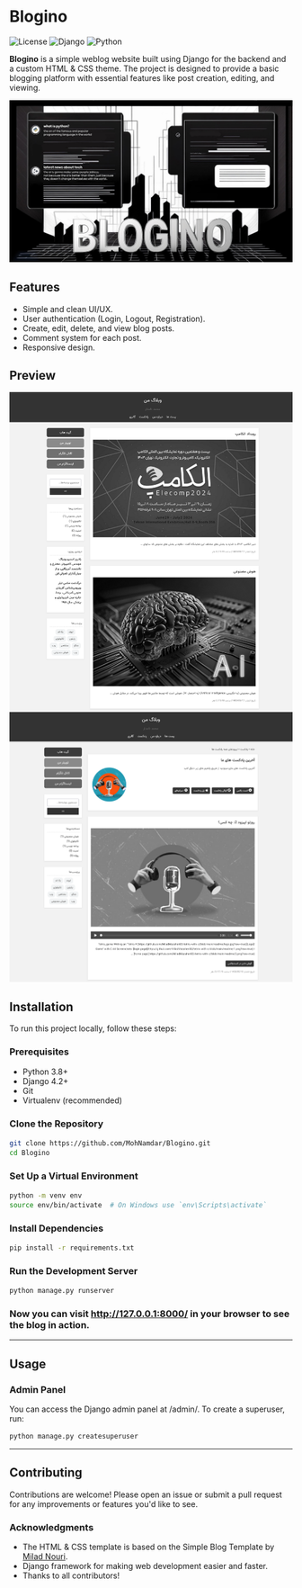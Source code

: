 # Blogino

![License](https://img.shields.io/github/license/MohNamdar/Blogino)
![Django](https://img.shields.io/badge/Django-4.2%2B-brightgreen)
![Python](https://img.shields.io/badge/Python-3.8%2B-blue)

**Blogino** is a simple weblog website built using Django for the backend and a custom HTML & CSS theme. The project is designed to provide a basic blogging platform with essential features like post creation, editing, and viewing.

![Blogino](https://github.com/MohNamdar/Blogino/blob/main/blog/static/images/Blogino.jpg)

## Features

- Simple and clean UI/UX.
- User authentication (Login, Logout, Registration).
- Create, edit, delete, and view blog posts.
- Comment system for each post.
- Responsive design.

## Preview

![homepage](https://github.com/MohNamdar/Blogino/blob/main/blog/static/images/screenshots/homepage.png)
![podcast](https://github.com/MohNamdar/Blogino/blob/main/blog/static/images/screenshots/podcast_list.png)


## Installation

To run this project locally, follow these steps:

### Prerequisites

- Python 3.8+
- Django 4.2+
- Git
- Virtualenv (recommended)

### Clone the Repository
```bash
git clone https://github.com/MohNamdar/Blogino.git
cd Blogino
```

### Set Up a Virtual Environment
```bash
python -m venv env
source env/bin/activate  # On Windows use `env\Scripts\activate`
```

### Install Dependencies
```bash
pip install -r requirements.txt
```

### Run the Development Server
```bash
python manage.py runserver
```

### Now you can visit http://127.0.0.1:8000/ in your browser to see the blog in action.
------
## Usage
### Admin Panel
You can access the Django admin panel at /admin/. To create a superuser, run:
``` bash
python manage.py createsuperuser
```
------

## Contributing
Contributions are welcome! Please open an issue or submit a pull request for any improvements or features you'd like to see.

### Acknowledgments
- The HTML & CSS template is based on the Simple Blog Template by [Milad Nouri](https://github.com/miladnouri).
- Django framework for making web development easier and faster.
- Thanks to all contributors!
